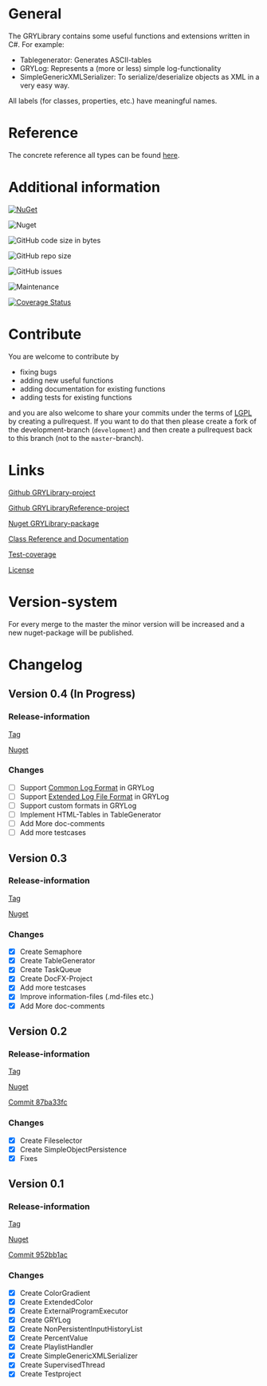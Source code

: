 # General

The GRYLibrary contains some useful functions and extensions written in C#. For example:
* Tablegenerator: Generates ASCII-tables
* GRYLog: Represents a (more or less) simple log-functionality
* SimpleGenericXMLSerializer: To serialize/deserialize objects as XML in a very easy way.

All labels (for classes, properties, etc.) have meaningful names.

# Reference

The concrete reference all types can be found [here](https://aniondev.github.io/gryLibraryReference/Reference/api/GRYLibrary.html).

# Additional information

[![NuGet](https://img.shields.io/nuget/v/GRYLibrary.svg?color=green)](https://www.nuget.org/packages/GRYLibrary/)

![Nuget](https://img.shields.io/nuget/dt/GRYLibrary.svg)

![GitHub code size in bytes](https://img.shields.io/github/languages/code-size/anionDev/gryLibrary.svg)

![GitHub repo size](https://img.shields.io/github/repo-size/anionDev/gryLibrary.svg)

![GitHub issues](https://img.shields.io/github/issues-raw/anionDev/gryLibrary.svg)

![Maintenance](https://img.shields.io/maintenance/yes/2020.svg)

[![Coverage Status](https://coveralls.io/repos/github/anionDev/gryLibrary/badge.svg?branch=dev%2Fdevelopment)](https://coveralls.io/github/anionDev/gryLibrary?branch=dev%2Fdevelopment)

# Contribute

You are welcome to contribute by
* fixing bugs
* adding new useful functions
* adding documentation for existing functions
* adding tests for existing functions

and you are also welcome to share your commits under the terms of [LGPL](https://raw.githubusercontent.com/anionDev/gryLibrary/master/ConcreteLicenseTexts/GNU%20Lesser%20General%20Public%20License%20version%203.txt) by creating a pullrequest. If you want to do that then please create a fork of the development-branch (`development`) and then create a pullrequest back to this branch (not to the `master`-branch).

# Links

[Github GRYLibrary-project](https://github.com/anionDev/gryLibrary)

[Github GRYLibraryReference-project](https://github.com/anionDev/gryLibraryReference)

[Nuget GRYLibrary-package](https://www.nuget.org/packages/GRYLibrary)

[Class Reference and Documentation](https://aniondev.github.io/gryLibraryReference/Site/api/GRYLibrary.html)

[Test-coverage](https://aniondev.github.io/gryLibraryReference/TestReports/index.htm)

[License](https://raw.githubusercontent.com/anionDev/gryLibrary/master/License.txt)

# Version-system

For every merge to the master the minor version will be increased and a new nuget-package will be published.

# Changelog

## Version 0.4 (In Progress)

### Release-information

[Tag](https://github.com/anionDev/gryLibrary/releases/tag/v0.4)

[Nuget](https://www.nuget.org/packages/GRYLibrary/0.4.0)

### Changes

- [ ] Support [Common Log Format](https://httpd.apache.org/docs/1.3/logs.html#common) in GRYLog
- [ ] Support [Extended Log File Format](https://www.w3.org/TR/WD-logfile.html) in GRYLog
- [ ] Support custom formats in GRYLog
- [ ] Implement HTML-Tables in TableGenerator
- [ ] Add More doc-comments
- [ ] Add more testcases

## Version 0.3

### Release-information

[Tag](https://github.com/anionDev/gryLibrary/releases/tag/v0.3)

[Nuget](https://www.nuget.org/packages/GRYLibrary/0.3.0)

### Changes

- [x] Create Semaphore
- [x] Create TableGenerator
- [x] Create TaskQueue
- [x] Create DocFX-Project
- [x] Add more testcases
- [x] Improve information-files (.md-files etc.)
- [x] Add More doc-comments

## Version 0.2

### Release-information

[Tag](https://github.com/anionDev/gryLibrary/releases/tag/v0.2)

[Nuget](https://www.nuget.org/packages/GRYLibrary/0.2.0)

[Commit 87ba33fc](https://github.com/anionDev/gryLibrary/commit/87ba33fc9073126bcbfdb83acb1eda56311fa6a8)

### Changes

- [x] Create Fileselector
- [x] Create SimpleObjectPersistence
- [x] Fixes

## Version 0.1 

### Release-information

[Tag](https://github.com/anionDev/gryLibrary/releases/tag/v0.1)

[Nuget](https://www.nuget.org/packages/GRYLibrary/0.1.0)

[Commit 952bb1ac](https://github.com/anionDev/gryLibrary/commit/952bb1ac347852e978016afa6926f9b6256e7cb0)

### Changes

- [x] Create ColorGradient
- [x] Create ExtendedColor
- [x] Create ExternalProgramExecutor
- [x] Create GRYLog
- [x] Create NonPersistentInputHistoryList
- [x] Create PercentValue
- [x] Create PlaylistHandler
- [x] Create SimpleGenericXMLSerializer
- [x] Create SupervisedThread
- [x] Create Testproject
